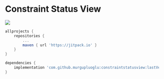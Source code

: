 # Constraint Status View
[![](https://jitpack.io/v/murgupluoglu/constraintstatusview.svg)](https://jitpack.io/#murgupluoglu/constraintstatusview)
```gradle
allprojects {
    repositories {
        ...
        maven { url 'https://jitpack.io' }
    }
}
```
```gradle
dependencies {
    implementation 'com.github.murgupluoglu:constraintstatusview:lastVersion'
}
```
